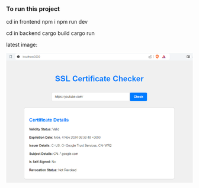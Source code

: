 ### To run this project

cd in frontend
npm i
npm run dev

cd in backend 
cargo build 
cargo run


latest image:

![alt text](image.png)